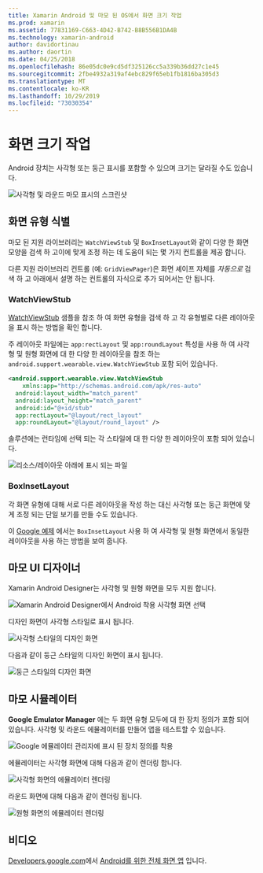 ```yaml
---
title: Xamarin Android 및 마모 된 OS에서 화면 크기 작업
ms.prod: xamarin
ms.assetid: 77831169-C663-4D42-B742-B8B556B1DA4B
ms.technology: xamarin-android
author: davidortinau
ms.author: daortin
ms.date: 04/25/2018
ms.openlocfilehash: 86e05dc0e9cd5df325126cc5a339b36dd27c1e45
ms.sourcegitcommit: 2fbe4932a319af4ebc829f65eb1fb1816ba305d3
ms.translationtype: MT
ms.contentlocale: ko-KR
ms.lasthandoff: 10/29/2019
ms.locfileid: "73030354"
---
```

# <a name="working-with-screen-sizes"></a>화면 크기 작업

Android 장치는 사각형 또는 둥근 표시를 포함할 수 있으며 크기는 달라질 수도 있습니다.

![사각형 및 라운드 마모 표시의 스크린샷](screen-sizes-images/moyeu-wear.png)

## <a name="identifying-screen-type"></a>화면 유형 식별

마모 된 지원 라이브러리는 `WatchViewStub` 및 `BoxInsetLayout`와 같이 다양 한 화면 모양을 검색 하 고이에 맞게 조정 하는 데 도움이 되는 몇 가지 컨트롤을 제공 합니다.

다른 지원 라이브러리 컨트롤 (예: `GridViewPager`)은 화면 셰이프 자체를 *자동으로* 검색 하 고 아래에서 설명 하는 컨트롤의 자식으로 추가 되어서는 안 됩니다.

### <a name="watchviewstub"></a>WatchViewStub

[WatchViewStub](https://docs.microsoft.com/samples/xamarin/monodroid-samples/wear-watchviewstub) 샘플을 참조 하 여 화면 유형을 검색 하 고 각 유형별로 다른 레이아웃을 표시 하는 방법을 확인 합니다.

주 레이아웃 파일에는 `app:rectLayout` 및 `app:roundLayout` 특성을 사용 하 여 사각형 및 원형 화면에 대 한 다양 한 레이아웃을 참조 하는 `android.support.wearable.view.WatchViewStub` 포함 되어 있습니다.

```xml
<android.support.wearable.view.WatchViewStub
    xmlns:app="http://schemas.android.com/apk/res-auto"
  android:layout_width="match_parent"
  android:layout_height="match_parent"
  android:id="@+id/stub"
  app:rectLayout="@layout/rect_layout"
  app:roundLayout="@layout/round_layout" />
```

솔루션에는 런타임에 선택 되는 각 스타일에 대 한 다양 한 레이아웃이 포함 되어 있습니다.

![리소스/레이아웃 아래에 표시 되는 파일](screen-sizes-images/solution.png)

### <a name="boxinsetlayout"></a>BoxInsetLayout

각 화면 유형에 대해 서로 다른 레이아웃을 작성 하는 대신 사각형 또는 둥근 화면에 맞게 조정 되는 단일 보기를 만들 수도 있습니다.

이 [Google 예제](https://developer.android.com/training/wearables/ui/layouts.html#same-layout) 에서는 `BoxInsetLayout` 사용 하 여 사각형 및 원형 화면에서 동일한 레이아웃을 사용 하는 방법을 보여 줍니다.

## <a name="wear-ui-designer"></a>마모 UI 디자이너

Xamarin Android Designer는 사각형 및 원형 화면을 모두 지원 합니다.

![Xamarin Android Designer에서 Android 착용 사각형 화면 선택](screen-sizes-images/design-screen-type.png)

디자인 화면이 사각형 스타일로 표시 됩니다.

![사각형 스타일의 디자인 화면](screen-sizes-images/design-rect.png) 

다음과 같이 둥근 스타일의 디자인 화면이 표시 됩니다.

![둥근 스타일의 디자인 화면](screen-sizes-images/design-round.png)

## <a name="wear-simulator"></a>마모 시뮬레이터

**Google Emulator Manager** 에는 두 화면 유형 모두에 대 한 장치 정의가 포함 되어 있습니다. 사각형 및 라운드 에뮬레이터를 만들어 앱을 테스트할 수 있습니다.

![Google 에뮬레이터 관리자에 표시 된 장치 정의를 착용](screen-sizes-images/emulator-devices.png)

에뮬레이터는 사각형 화면에 대해 다음과 같이 렌더링 합니다.

![사각형 화면의 에뮬레이터 렌더링](screen-sizes-images/recipe-2.png) 

라운드 화면에 대해 다음과 같이 렌더링 됩니다.

![원형 화면의 에뮬레이터 렌더링](screen-sizes-images/recipe-2-round.png)

## <a name="video"></a>비디오

[Developers.google.com](https://www.youtube.com/channel/UC_x5XG1OV2P6uZZ5FSM9Ttw)에서 [Android를 위한 전체 화면 앱](https://www.youtube.com/watch?v=naf_WbtFAlY) 입니다.

